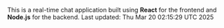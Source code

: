This is a real-time chat application built using **React** for the frontend and **Node.js** for the backend.
Last updated: Thu Mar 20 02:15:29 UTC 2025
